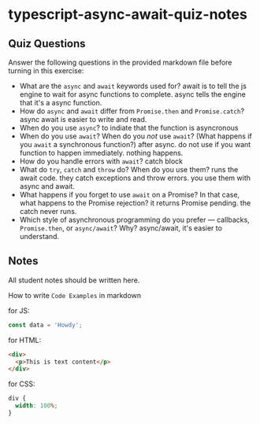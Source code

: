 # typescript-async-await-quiz-notes

## Quiz Questions

Answer the following questions in the provided markdown file before turning in this exercise:

- What are the `async` and `await` keywords used for?
  await is to tell the js engine to wait for async functions to complete. async tells the engine that it's a async function.
- How do `async` and `await` differ from `Promise.then` and `Promise.catch`?
  async await is easier to write and read.
- When do you use `async`?
  to indiate that the function is asyncronous
- When do you use `await`? When do you _not_ use `await`? (What happens if you `await` a synchronous function?)
  after async. do not use if you want function to happen immediately. nothing happens.
- How do you handle errors with `await`?
  catch block
- What do `try`, `catch` and `throw` do? When do you use them?
  runs the await code. they catch exceptions and throw errors. you use them with async and await.
- What happens if you forget to use `await` on a Promise? In that case, what happens to the Promise rejection?
  it returns Promise pending. the catch never runs.
- Which style of asynchronous programming do you prefer — callbacks, `Promise.then`, or `async/await`? Why?
  async/await, it's easier to understand.

## Notes

All student notes should be written here.

How to write `Code Examples` in markdown

for JS:

```javascript
const data = 'Howdy';
```

for HTML:

```html
<div>
  <p>This is text content</p>
</div>
```

for CSS:

```css
div {
  width: 100%;
}
```
